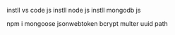 instll vs code js 
instll node js 
instll mongodb js 

npm i mongoose jsonwebtoken bcrypt multer uuid path
